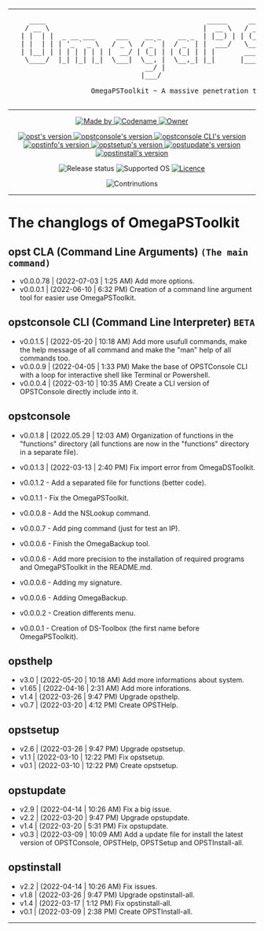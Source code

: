 <!--

#---[Metadata]--------------------------------------------------------------#
#  Filename ~ CHANGLOG.MD                [Update: 2022-07-22 | 4:39  - PM]  #
#---[Info]------------------------------------------------------------------#
#  {The OmegaPSToolkit is a product of PSociety™ by MyMeepSQL}              #
#                                                                           #
#  All change of wich 'opst' commands                                       #
#                                                                           #
#  Language  ~  Markdown                                                    #
#---[Author]----------------------------------------------------------------#
#  Thomas Pellissier ~ @MyMeepSQL / @th300905                               #
#  Copyright (C) 2022 - © PSociety™, All rights reserved                    #
#---[Operating System]------------------------------------------------------#
#  Developed for linux                                                      #
#---[Licence]---------------------------------------------------------------#
#  GNU General Public License v3.0                                          #
#  -------------------------------                                          #
#                                                                           #
#  This program is free software; you can redistribute it and/or modify     #
#  it under the terms of the GNU General Public License as published by     #
#  the Free Software Foundation; either version 2 of the License, or        #
#  (at your option) any later version.                                      #
#                                                                           #
#  This program is distributed in the hope that it will be useful,          #
#  but WITHOUT ANY WARRANTY; without even the implied warranty of           #
#  MERCHANTABILITY or FITNESS FOR A PARTICULAR PURPOSE. See the             #
#  GNU General Public License for more details.                             #
#                                                                           #
#  You should have received a copy of the GNU General Public License along  #
#  with this program; if not, write to the Free Software Foundation, Inc.,  #
#  51 Franklin Street, Fifth Floor, Boston, MA 02110-1301 USA.              #
#---------------------------------------------------------------------------#

-->

----
 <pre>     ____                                       _____     _____   _______                _   _   _   
    / __ \                                     |  __ \   / ____| |__   __|              | | (_) | |  
   | |  | |  _ __ ___     ___    __ _    __ _  | |__) | | (___      | |   ___     ___   | |  _  | |_ 
   | |  | | | '_ ` _ \   / _ \  / _` |  / _` | |  ___/   \___ \     | |  / _ \   / _ \  | | | | | __|
   | |__| | | | | | | | |  __/ | (_| | | (_| | | |       ____) |    | | | (_) | | (_) | | | | | | |_ 
    \____/  |_| |_| |_|  \___|  \__, |  \__,_| |_|      |_____/     |_|  \___/   \___/  |_| |_|  \__|
                                 __/ |                                                                  
                                |___/    
                                
                    OmegaPSToolkit ~ A massive penetration testing toolkit for penteser

</pre>

----

<p align="center">
  <a href="https://github.com/MyMeepSQL">
    <img src="https://img.shields.io/badge/Made%20by-Thomas%20Pellissier-informational?style=for-the-badge" alt="Made by">
  </a>
  <a href="https://github.com/MyMeepSQL">
    <img src="https://img.shields.io/badge/Codename-MyMeepSQL%20/%20th300905-informational?style=for-the-badge" alt="Codename">
  </a>
  <a href="https://github.com/PentestSociety-PSociety">
    <img src="https://img.shields.io/badge/Owner-©%20PSociety™-informational?style=for-the-badge" alt="Owner">
  </a>
</p>

<p align="center">
  <a href="https://github.com/MyMeepSQL/OmegaPSToolkit/blob/main/CHANGLOG.md">
    <img src="https://img.shields.io/badge/opst%20(CLA,%20Command%20Line%20Arguments)%20(the%20main%20command)%20version-0.0.0.78-brightgreen?style=for-the-badge" alt="opst's version">
  </a>
  <a href="https://github.com/MyMeepSQL/OmegaPSToolkit/blob/main/CHANGLOG.md">
    <img src="https://img.shields.io/badge/opstconsole%20version-0.0.2.20-brightgreen?style=for-the-badge" alt="opstconsole's version">
  </a>
  <a href="https://github.com/MyMeepSQL/OmegaPSToolkit/blob/main/CHANGLOG.md">
    <img src="https://img.shields.io/badge/opstconsole_CLI%20Version%20[BETA]-v0.0.1.5-red?style=for-the-badge" alt="opstconsole CLI's version">
  </a>
  <a href="https://github.com/MyMeepSQL/OmegaPSToolkit/blob/main/CHANGLOG.md">
    <img src="https://img.shields.io/badge/opstinfo%20version-v3.0-success?style=for-the-badge" alt="opstinfo's version">
  </a>
  <a href="https://github.com/MyMeepSQL/OmegaPSToolkit/blob/main/CHANGLOG.md">
    <img src="https://img.shields.io/badge/opstsetup%20version-v2.6-success?style=for-the-badge" alt="opstsetup's version">
  </a>
  <a href="https://github.com/MyMeepSQL/OmegaPSToolkit/blob/main/CHANGLOG.md">
    <img src="https://img.shields.io/badge/opstupdate%20version-v2.9-success?style=for-the-badge" alt="opstupdate's version">
  </a>
  <a href="https://github.com/MyMeepSQL/OmegaPSToolkit/blob/main/CHANGLOG.md">
    <img src="https://img.shields.io/badge/opstinstall%20version-v2.2-success?style=for-the-badge" alt="opstinstall's version">
  </a>
</p>

<p align="center">
 <img src="https://img.shields.io/badge/Release%20 status-In%20Development-yellow?style=for-the-badge" alt="Release status">
 <img src="https://img.shields.io/badge/Supported%20OS-Linux-brightgreen?style=for-the-badge" alt="Supported OS">
 <a href="https://github.com/MyMeepSQL/OmegaPSToolkit/blob/test_v1/LICENSE">
   <img src="https://img.shields.io/badge/Licence-GNU%20GPL--3.0-important?style=for-the-badge" alt="Licence">
 </a>
</p>

<p align="center">
  <img src="https://img.shields.io/badge/Contributions-Open%20!-yellow?style=for-the-badge" alt="Contrinutions">
</p>

----

 # The changlogs of OmegaPSToolkit
 ## **opst CLA (Command Line Arguments)** ```(The main command)```
 * v0.0.0.78  |   (2022-07-03 | 1:25  AM)        Add more options.
 * v0.0.0.1   |   (2022-06-10 | 6:32  PM)        Creation of a command line argument tool for easier use OmegaPSToolkit.

 ## **opstconsole CLI (Command Line Interpreter)** ```BETA```
 * v0.0.1.5   |   (2022-05-20 | 10:18 AM)        Add more usufull commands, make the help message of all command and make the "man" help of all commands too.
 * v0.0.0.9   |   (2022-04-05 | 1:33  PM)        Make the base of OPSTConsole CLI with a loop for interactive shell like Terminal or Powershell.
 * v0.0.0.4   |   (2022-03-10 | 10:35 AM)        Create a CLI version of OPSTConsole directly include into it.
 
 ## **opstconsole**
 * v0.0.1.8   |   (2022.05.29 | 12:03 AM)        Organization of functions in the "functions" directory (all functions are now in the "functions" directory in a separate file).

 * v0.0.1.3   |   (2022-03-13 | 2:40  PM)        Fix import error from OmegaDSToolkit.
 
 * v0.0.1.2  -  Add a separated file for functions (better code).
 
 * v0.0.1.1  -  Fix the OmegaPSToolkit.
 
 * v0.0.0.8  -  Add the NSLookup command.
 
 * v0.0.0.7  -  Add ping command (just for test an IP).
 
 * v0.0.0.6  -  Finish the OmegaBackup tool.
 
 * v0.0.0.6  -  Add more precision to the installation of required programs and OmegaPSToolkit in the README.md.
 
 * v0.0.0.6  -  Adding my signature.
 
 * v0.0.0.6  -  Adding OmegaBackup.
 
 * v0.0.0.2  -  Creation differents menu.
 
 * v0.0.0.1  -  Creation of DS-Toolbox (the first name before OmegaPSToolkit).
 
 ## **opsthelp**
 * v3.0       |   (2022-05-20 | 10:18 AM)        Add more informations about system.
 * v1.65      |   (2022-04-16 | 2:31  AM)        Add more inforations.
 * v1.4       |   (2022-03-26 | 9:47  PM)        Upgrade opsthelp.
 * v0.7       |   (2022-03-20 | 4:12  PM)        Create OPSTHelp.
 
 ## **opstsetup**
 * v2.6       |   (2022-03-26 | 9:47  PM)        Upgrade opstsetup.
 * v1.1       |   (2022-03-10 | 12:22 PM)        Fix opstsetup.
 * v0.1       |   (2022-03-10 | 12:22 PM)        Create opstsetup.
 
 ## **opstupdate**
 * v2.9       |   (2022-04-14 | 10:26 AM)        Fix a big issue.
 * v2.2       |   (2022-03-20 | 9:47  PM)        Upgrade opstupdate.
 * v1.4       |   (2022-03-20 | 5:31  PM)        Fix opstupdate.
 * v0.3       |   (2022-03-09 | 10:09 AM)        Add a update file for install the latest version of OPSTConsole, OPSTHelp, OPSTSetup and OPSTInstall-all.
 
 ## **opstinstall**
 * v2.2       |   (2022-04-14 | 10:26 AM)        Fix issues.
 * v1.8       |   (2022-03-26 | 9:47  PM)        Upgrade opstinstall-all.
 * v1.4       |   (2022-03-17 | 1:12  PM)        Fix opstinstall-all.
 * v0.1       |   (2022-03-09 | 2:38  PM)        Create OPSTInstall-all.

----
